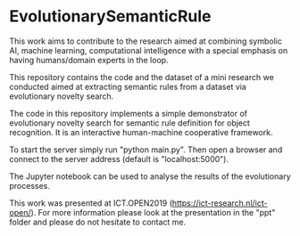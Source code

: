 # EvolutionarySemanticRule

This work aims to contribute to the research aimed at combining symbolic AI, machine learning, computational intelligence with a special emphasis on having humans/domain experts in the loop.

This repository contains the code and the dataset of a mini research we conducted aimed at extracting semantic rules from a dataset via evolutionary novelty search. 

The code in this repository implements a simple demonstrator of evolutionary novelty search for semantic rule definition for object recognition. It is an interactive human-machine cooperative framework.

To start the server simply run "python main.py". Then open a browser and connect to the server address (default is "localhost:5000").

The Jupyter notebook can be used to analyse the results of the evolutionary processes.

This work was presented at ICT.OPEN2019 (https://ict-research.nl/ict-open/). For more information please look at the presentation in the "ppt" folder and please do not hesitate to contact me.
